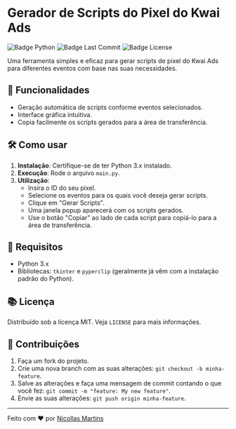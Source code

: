 # Gerador de Scripts do Pixel do Kwai Ads

![Badge Python](https://img.shields.io/badge/python-3.10-blue)
![Badge Last Commit](https://img.shields.io/github/last-commit/nicollasm/kwai-pixel-generator)
![Badge License](https://img.shields.io/github/license/nicollasm/kwai-pixel-generator)

Uma ferramenta simples e eficaz para gerar scripts de pixel do Kwai Ads para diferentes eventos com base nas suas necessidades.

## 🚀 Funcionalidades

- Geração automática de scripts conforme eventos selecionados.
- Interface gráfica intuitiva.
- Copia facilmente os scripts gerados para a área de transferência.

## 🛠️ Como usar

1. **Instalação**: Certifique-se de ter Python 3.x instalado.
2. **Execução**: Rode o arquivo `main.py`.
3. **Utilização**:
    - Insira o ID do seu pixel.
    - Selecione os eventos para os quais você deseja gerar scripts.
    - Clique em "Gerar Scripts".
    - Uma janela popup aparecerá com os scripts gerados.
    - Use o botão "Copiar" ao lado de cada script para copiá-lo para a área de transferência.

## 📜 Requisitos

- Python 3.x
- Bibliotecas: `tkinter` e `pyperclip` (geralmente já vêm com a instalação padrão do Python).

## 📚 Licença

Distribuído sob a licença MIT. Veja `LICENSE` para mais informações.

## 🤝 Contribuições

1. Faça um fork do projeto.
2. Crie uma nova branch com as suas alterações: `git checkout -b minha-feature`.
3. Salve as alterações e faça uma mensagem de commit contando o que você fez: `git commit -m "feature: My new feature"`.
4. Envie as suas alterações: `git push origin minha-feature`.

---

Feito com ❤️ por [Nicollas Martins](https://instagram.com/nicollasnclm)
